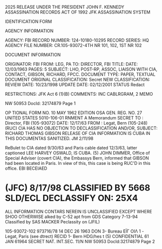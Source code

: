 2025 RELEASE UNDER THE PRESIDENT JOHN F. KENNEDY ASSASSINATION RECORDS ACT OF 1992
JFK ASSASSINATION SYSTEM

IDENTIFICATION FORM

AGENCY INFORMATION

AGENCY: FBI
RECORD NUMBER: 124-10180-10295
RECORD SERIES: HQ
AGENCY FILE NUMBER: CR.105-93072-4TH NR 101, 102, 1ST NR 102

DOCUMENT INFORMATION

ORIGINATOR: FBI
FROM: LEG, PA
TO: DIRECTOR, FBI
TITLE:
DATE: 12/03/1963
PAGES: 5
SUBJECT: LHO, POST-RP, ASSOC, LIAISON WITH CIA, CONTACT, GIBSON, RICHARD, FPCC.
DOCUMENT TYPE: PAPER, TEXTUAL DOCUMENT
ORIGINAL
CLASSIFICATION: Secret
NEW
CLASSIFICATION:
REVIEW DATE: 10/23/1998
UPDATE DATE: 02/12/2001
STATUS Redact

RESTRICTIONS:
JFK Act 6 (1)(B)
COMMENTS: INC CABLRGRAM, 2 MEMO

NW 50953 DocId: 32174879 Page 1

OP TIONAL FORM NO. 10
MAY 1962 EDITION
OSA GEN. REG. NO. 27
UNITED STATES
5010-106-01
RNMENT
A Memorandum SECRET
TO : Director, FBI (105-93072) DATE: 12/17/63
FROM : Legat, Bern (105-248) (RUC) CIA HAS NO OBJECTION TO
DECLASSIFICATION AND/OR,
SUBJECT: RICHARD THOMAS GIBSON RELEASE OF CIA INFORMATION
IS CUBA IN THIS DOCUMENTAS SANITIZED.
JM 2/11/98

ReBulet to CIA dated 9/30/63 and Paris cable dated
12/3/63, latter captioned LEE HARVEY OSWALD, IS CUBA.
(5)
JOHN DIMMER, Office of Special Adviser (covert CIA),
the Embassys Bern, informed that GIBSON had been located in
Paris. In view of this, this case is being RUC'D in this
office.
EBI
BECEIAED

(JFC) 8/17/98
CLASSIFIED BY 5668 SLD/ECL
DECLASSIFY ON: 25X4
=
ALL INFORMATION CONTARS
NEREIN IS UNCLASSIFIED
EXCEPT WHERE SHOO
OTHERWISE
alked by
C-52
apt from GDS Category
7-13-94
Classified by SAS MACKER
Peclassity on
(JFIL)

105-93072-102
973716/78
14 DEC 26 1963
DON
3- Bureau ΕΪΓ ΟΙΛ
1 - Legat, Paris (see dtrect) RECID
1- Bern
HDG/hes t
(5)
CONFIDENTIAL
61 JAN 61964 SECRET
NAT. INT.SEC.
11/N
NW 50953 DocId:32174879 Page 2

